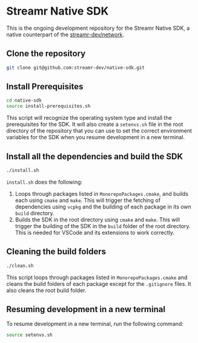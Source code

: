 # Streamr Native SDK

This is the ongoing development repository for the Streamr Native SDK, a native counterpart of the [streamr-dev/network](https://github.com/your-github-username/streamr-dev/network).

## Clone the repository

```bash
git clone git@github.com:streamr-dev/native-sdk.git
```

## Install Prerequisites

```bash
cd native-sdk
source install-prerequisites.sh
```

This script will recognize the operating system type and install the prerequisites for the SDK. It will also create a `setenvs.sh` file in the root directory of the repository that you can use to set the correct environment variables for the SDK when you resume development in a new terminal. 

## Install all the dependencies and build the SDK

```bash
./install.sh
``` 

`install.sh` does the following:

1. Loops through packages listed in `MonorepoPackages.cmake`, and builds each using `cmake` and `make`. This will trigger the fetching of dependencies using `vcpkg` and the building of each package in its own `build` directory.
2. Builds the SDK in the root directory using `cmake` and `make`. This will trigger the building of the SDK in the `build` folder of the root directory. This is needed for VSCode and its extensions to work correctly.

## Cleaning the build folders

```bash
./clean.sh
```

This script loops through packages listed in `MonorepoPackages.cmake` and cleans the build folders of each package except for the `.gitignore` files. It also cleans the root build folder.

## Resuming development in a new terminal

To resume development in a new terminal, run the following command:

```bash
source setenvs.sh
```
